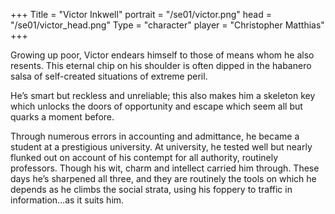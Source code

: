+++
Title = "Victor Inkwell"
portrait = "/se01/victor.png"
head = "/se01/victor_head.png"
Type = "character"
player = "Christopher Matthias"
+++

Growing up poor, Victor endears himself to those of means whom he also resents. This eternal chip on his shoulder is often dipped in the habanero salsa of self-created situations of extreme peril.

He’s smart but reckless and unreliable; this also makes him a skeleton key which unlocks the doors of opportunity and escape which seem all but quarks a moment before.

Through numerous errors in accounting and admittance, he became a student at a prestigious university. At university, he tested well but nearly flunked out on account of his contempt for all authority, routinely professors. Though his wit, charm and intellect carried him through. These days he’s sharpened all three, and they are routinely the tools on which he depends as he climbs the social strata, using his foppery to traffic in information…as it suits him.
